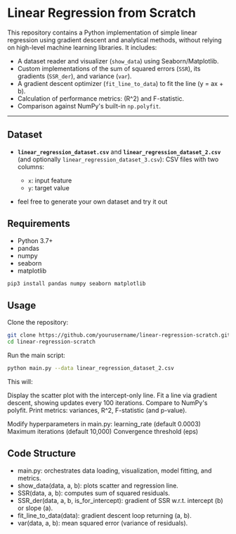 # Linear Regression from Scratch

This repository contains a Python implementation of simple linear regression using gradient descent and analytical methods, without relying on high-level machine learning libraries. It includes:

- A dataset reader and visualizer (`show_data`) using Seaborn/Matplotlib.
- Custom implementations of the sum of squared errors (`SSR`), its gradients (`SSR_der`), and variance (`var`).
- A gradient descent optimizer (`fit_line_to_data`) to fit the line \(y = ax + b\).
- Calculation of performance metrics: \(R^2\) and F-statistic.
- Comparison against NumPy's built-in `np.polyfit`.

---

## Dataset

- **`linear_regression_dataset.csv`** and **`linear_regression_dataset_2.csv`** (and optionally `linear_regression_dataset_3.csv`): CSV files with two columns:
  - `x`: input feature
  - `y`: target value

- feel free to generate your own dataset and try it out

## Requirements
- Python 3.7+
- pandas
- numpy
- seaborn
- matplotlib

```bash
pip3 install pandas numpy seaborn matplotlib
```

## Usage

Clone the repository:
```bash
git clone https://github.com/yourusername/linear-regression-scratch.git
cd linear-regression-scratch
```
Run the main script:
```bash
python main.py --data linear_regression_dataset_2.csv
```

This will:

Display the scatter plot with the intercept-only line.
Fit a line via gradient descent, showing updates every 100 iterations.
Compare to NumPy's polyfit.
Print metrics: variances, 
R^2, F-statistic (and p-value).

Modify hyperparameters in main.py:
learning_rate (default 0.0003)
Maximum iterations (default 10,000)
Convergence threshold (eps)

## Code Structure
- main.py: orchestrates data loading, visualization, model fitting, and metrics.
- show_data(data, a, b): plots scatter and regression line.
- SSR(data, a, b): computes sum of squared residuals.
- SSR_der(data, a, b, is_for_intercept): gradient of SSR w.r.t. intercept (b) or slope (a).
- fit_line_to_data(data): gradient descent loop returning (a, b).
- var(data, a, b): mean squared error (variance of residuals).
